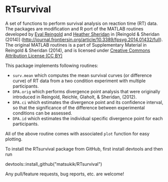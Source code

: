 # RTsurvival

A set of functions to perform survival analysis on reaction time (RT) data. The packages are modification and R port of the MATLAB routines developed by [Eyal Reingold](https://www.utm.utoronto.ca/psychology/people/faculty/eyal-reingold) and [Heather Sheridan](http://www.albany.edu/psychology/60729.php) in [Reingold & Sheridan (2014)] (http://journal.frontiersin.org/article/10.3389/fpsyg.2014.01432/full). The original MATLAB routines is a part of Supplementary Material in Reingold & Sheridan (2014), and is licensed under [Creative Commons Attribution License (CC BY)](https://creativecommons.org/licenses/by/3.0/)


This package implements following routines:

 - `surv.mean` which computes the mean survival curves (or difference curve) of RT data from a two condition experiment with multiple participants.
 - `DPA.orig` which performs divergence point analysis that were originally introduced in Reingold, Reichle, Glaholt, & Sheridan, (2012).
 - `DPA.ci` which estimates the divergence point and its confidence interval, so that the significance of the difference between experimental conditions can be assessed.
 - `DPA.id` which estimates the individual specific divergence point for each participants.

All of the above routine comes with associated `plot` function for easy plotting.

To install the RTsurvival package from GitHub, first install devtools and then run

  devtools::install_github("matsukik/RTsurvival")
  
  
Any pull/feature requests, bug reports, etc. are welcome!


  
